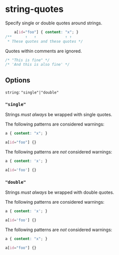 # string-quotes

Specify single or double quotes around strings.

```css
    a[id="foo"] { content: "x"; }
/**      ↑   ↑             ↑ ↑
 * These quotes and these quotes */
```

Quotes within comments are ignored.

```css
/* "This is fine" */
/* 'And this is also fine' */
```

## Options

`string`: `"single"|"double"`

### `"single"`

Strings *must always* be wrapped with single quotes.

The following patterns are considered warnings:

```css
a { content: "x"; }
```

```css
a[id="foo"] {}
```

The following patterns are *not* considered warnings:

```css
a { content: 'x'; }
```

```css
a[id='foo'] {}
```

### `"double"`

Strings *must always* be wrapped with double quotes.

The following patterns are considered warnings:

```css
a { content: 'x'; }
```

```css
a[id='foo'] {}
```

The following patterns are *not* considered warnings:

```css
a { content: "x"; }
```

```css
a[id="foo"] {}
```
